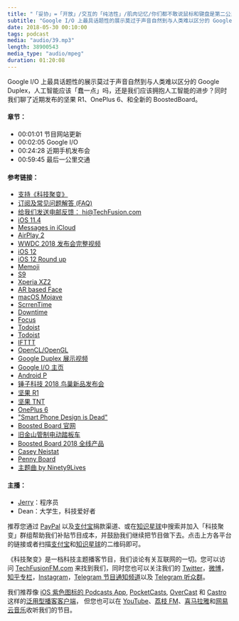 ```yaml
---
title: "「妥协」=「开放」/交互的「纯洁性」/肌肉记忆/你们都不敢说鼠标和键盘是第二公民？/钉在墙上不让你玩手机"
subtitle: "Google I/O 上最具话题性的展示莫过于声音自然到与人类难以区分的 Google Duplex，人工智能应该「蠢一点」吗，还是我们应该拥抱人工智能的进步？同时我们聊了近期发布的坚果 R1、OnePlus 6、和全新的 BoostedBoard。"
date: 2018-05-30 00:10:00
tags: podcast
media: "audio/39.mp3"
length: 38900543 
media_type: "audio/mpeg"
duration: 01:20:08
---
```


Google I/O 上最具话题性的展示莫过于声音自然到与人类难以区分的 Google Duplex，人工智能应该「蠢一点」吗，还是我们应该拥抱人工智能的进步？同时我们聊了近期发布的坚果 R1、OnePlus 6、和全新的 BoostedBoard。

#### 章节：

- 00:01:01 节目网站更新
- 00:02:05 Google I/O
- 00:24:28 近期手机发布会
- 00:59:45 最后一公里交通

#### 参考链接：

- [支持《科技聚变》](https://techfusionfm.com/donate)
- [订阅及常见问题解答 (FAQ)](https://techfusionfm.com/faq)
- [给我们发送电邮反馈： hi@TechFusion.com](mailto:hi@techfusionfm.com)
- [iOS 11.4]()
- [Messages in iCloud]()
- [AirPlay 2]()
- [WWDC 2018 发布会完整视频]()
- [iOS 12]()
- [iOS 12 Round up]()
- [Memoji]()
- [S9]()
- [Xperia XZ2]()
- [AR based Face](https://developer.apple.com/documentation/arkit/creating_face_based_ar_experiences)
- [macOS Mojave]()
- [ScrrenTime]()
- [Downtime]()
- [Focus]() 
- [Todoist]() 
- [Todoist]() 
- [IFTTT]()
- [OpenCL/OpenGL]()
- [Google Duplex 展示视频](https://www.youtube.com/watch?v=bd1mEm2Fy08)
- [Google I/O 主页](https://events.google.com/io/)
- [Android P](https://developer.android.com/preview/)
- [锤子科技 2018 鸟巢新品发布会](https://www.smartisan.com/release)
- [坚果 R1](https://www.smartisan.com/r1/overview)
- [坚果 TNT](https://www.smartisan.com/tnt/overview)
- [OnePlus 6](https://www.oneplus.com/6)
- ["Smart Phone Design is Dead"](https://www.youtube.com/watch?v=sYvH7Y16iUM)
- [Boosted Board 官网](https://boostedboards.com)
- [旧金山管制电动踏板车](https://techcrunch.com/2018/03/28/san-francisco-will-regulate-electric-scooter-sharing/)
- [Boosted Board 2018 全线产品](https://buy.boostedboards.com/boards)
- [Casey Neistat](https://www.caseyneistat.com)
- [Penny Board](http://www.pennyskateboards.com/)
- [主题曲 by Ninety9Lives](http://99l.tv/BleedingThroughYU)

#### 主播：

- [Jerry](https://twitter.com/jerryfzhang)：程序员
- Dean：大学生，科技爱好者

推荐您通过 [PayPal](https://paypal.me/techfusionfm/5) 以及[支付宝](HTTPS://QR.ALIPAY.COM/FKX09288AJOENI0MVZXM12)捐款渠道、或在[知识星球](https://www.xiaomiquan.com)中搜索并加入「科技聚变」群组帮助我们补贴节目成本，并鼓励我们继续把节目做下去。点击上方各平台的链接或者扫描[支付宝](https://techfusionfm.com/images/QR.JPG)和[知识星球](https://t.zsxq.com/IEmEM3f)的二维码即可。

《科技聚变》是一档科技主题播客节目，我们谈论有关互联网的一切。您可以访问 [TechFusionFM.com](https://TechFusionFM.com) 来找到我们，同时您也可以关注我们的 [Twitter](http://twitter.com/TechFusionFM)，[微博](http://weibo.com/TechFusionFM)，[知乎专栏](https://zhuanlan.zhihu.com/TechFusion)，[Instagram](http://instagram.com/TechFusionFM)，[Telegram 节目通知频道](https://t.me/TechFusionFM)以及 [Telegram 听众群](https://t.me/TechFusionChat)。

我们推荐像 [iOS 紫色图标的 Podcasts App](https://itunes.apple.com/cn/podcast/id1202658654), [PocketCasts](http://pca.st/podcast/28fcd200-cc7c-0134-10da-25324e2a541d), [OverCast](https://overcast.fm) 和 [Castro](http://supertop.co/castro/) 这样的[泛用型播客客户端](https://techfusionfm.com/faq)， 但您也可以在 [YouTube](https://www.youtube.com/channel/UC6uvHf21Tjm5lepw6P2Ki-Q)、[荔枝 FM](https://www.lizhi.fm/1494013/)、[喜马拉雅](http://www.ximalaya.com/72456289/album/6648521)和[网易云音乐](http://music.163.com/#/djradio?id=347498120)收听我们的节目。
